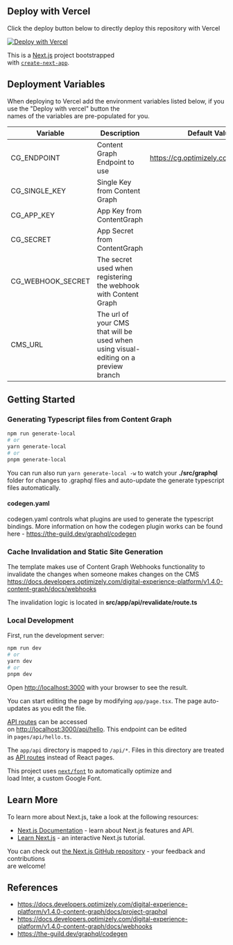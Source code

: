 ## Deploy with Vercel

Click the deploy button below to directly deploy this repository with Vercel

[![Deploy with Vercel](https://vercel.com/button)](https://vercel.com/new/clone?repository-url=https%3A%2F%2Fgithub.com%2Fepiserver%2Fvercel-contentgraph-template&env=CG_SINGLE_KEY,CG_APP_KEY,CG_SECRET,CG_WEBHOOK_SECRET,CMS_URL)

This is a [Next.js](https://nextjs.org/) project bootstrapped  
with [`create-next-app`](https://github.com/vercel/next.js/tree/canary/packages/create-next-app).

## Deployment Variables

When deploying to Vercel add the environment variables listed below, if you use the "Deploy with vercel" button the  
names of the variables are pre-populated for you.

| Variable          | Description                                                                         | Default Value                        |  
|-------------------|-------------------------------------------------------------------------------------|--------------------------------------|  
| CG_ENDPOINT       | Content Graph Endpoint to use                                                       | https://cg.optimizely.com/content/v2 |  
| CG_SINGLE_KEY     | Single Key from Content Graph                                                       |                                      |  
| CG_APP_KEY        | App Key from ContentGraph                                                           |                                      |  
| CG_SECRET         | App Secret from ContentGraph                                                        |                                      |  
| CG_WEBHOOK_SECRET | The secret used when registering the webhook with Content Graph                     |                                      |  
| CMS_URL           | The url of your CMS that will be used when using visual-editing on a preview branch |                                      |  

## Getting Started

### Generating Typescript files from Content Graph

```bash  
npm run generate-local  
# or  
yarn generate-local  
# or  
pnpm generate-local  
```

You can run also run `yarn generate-local -w` to watch your **./src/graphql** folder for changes to .graphql files and
auto-update the generate typescript files automatically.

#### codegen.yaml

codegen.yaml controls what plugins are used to generate the typescript bindings. More information on how the codegen
plugin works can be found here - https://the-guild.dev/graphql/codegen

### Cache Invalidation and Static Site Generation

The template makes use of Content Graph Webhooks functionality to invalidate the changes when someone makes changes on
the CMS https://docs.developers.optimizely.com/digital-experience-platform/v1.4.0-content-graph/docs/webhooks

The invalidation logic is located in **src/app/api/revalidate/route.ts**

### Local Development

First, run the development server:

```bash  
npm run dev  
# or  
yarn dev  
# or  
pnpm dev  
```  

Open [http://localhost:3000](http://localhost:3000) with your browser to see the result.

You can start editing the page by modifying `app/page.tsx`. The page auto-updates as you edit the file.

[API routes](https://nextjs.org/docs/api-routes/introduction) can be accessed  
on [http://localhost:3000/api/hello](http://localhost:3000/api/hello). This endpoint can be edited  
in `pages/api/hello.ts`.

The `app/api` directory is mapped to `/api/*`. Files in this directory are treated  
as [API routes](https://nextjs.org/docs/api-routes/introduction) instead of React pages.

This project uses [`next/font`](https://nextjs.org/docs/basic-features/font-optimization) to automatically optimize
and  
load Inter, a custom Google Font.

## Learn More

To learn more about Next.js, take a look at the following resources:

- [Next.js Documentation](https://nextjs.org/docs) - learn about Next.js features and API.
- [Learn Next.js](https://nextjs.org/learn) - an interactive Next.js tutorial.

You can check out [the Next.js GitHub repository](https://github.com/vercel/next.js/) - your feedback and
contributions  
are welcome!

## References

- https://docs.developers.optimizely.com/digital-experience-platform/v1.4.0-content-graph/docs/project-graphql
- https://docs.developers.optimizely.com/digital-experience-platform/v1.4.0-content-graph/docs/webhooks
- https://the-guild.dev/graphql/codegen
